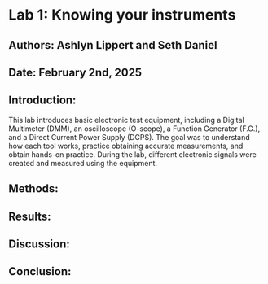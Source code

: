 # Lab 1: Knowing your instruments

## Authors: Ashlyn Lippert and Seth Daniel

## Date: February 2nd, 2025

## Introduction:
This lab introduces basic electronic test equipment, including a Digital Multimeter (DMM), an oscilloscope (O-scope), a Function Generator (F.G.), and a Direct Current Power Supply (DCPS). The goal was to understand how each tool works, practice obtaining accurate measurements, and obtain hands-on practice. During the lab, different electronic signals were created and measured using the equipment.

## Methods:


## Results:


## Discussion:


## Conclusion:
